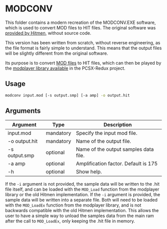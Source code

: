 # MODCONV
This folder contains a modern recreation of the MODCONV.EXE software, which is used to convert MOD files to HIT files. The original software was [provided by Hitmen](http://hitmen.c02.at/html/psx_tools.html), without source code.

This version has been written from scratch, without reverse engineering, as the file format is fairly simple to understand. This means that the output files will be slightly different from the original software.

Its purpose is to convert [MOD files](https://en.wikipedia.org/wiki/Module_file) to HIT files, which can then be played by the [modplayer library available](https://github.com/grumpycoders/pcsx-redux/tree/main/src/mips/modplayer) in the PCSX-Redux project.

## Usage
```sh
modconv input.mod [-s output.smp] [-a amp] -o output.hit
```

## Arguments
| Argument | Type | Description |
|-|-|-|
| input.mod | mandatory | Specify the input mod file. |
| -o output.hit | mandatory | Name of the output file. |
| -s output.smp | optional | Name of the output samples data file. |
| -a amp | optional | Amplification factor. Default is 175 |
| -h | optional | Show help. |

If the `-i` argument is not provided, the sample data will be written to the .hit file itself, and can be loaded with the `MOD_Load` function from the modplayer library or the old Hitmen implementation. If the `-i` argument is provided, the sample data will be written into a separate file. Both will need to be loaded with the `MOD_LoadEx` function from the modplayer library, and is not backwards compatible with the old Hitmen implementation. This allows the user to have a simple way to unload the samples data from the main ram after the call to `MOD_LoadEx`, only keeping the .hit file in memory.
